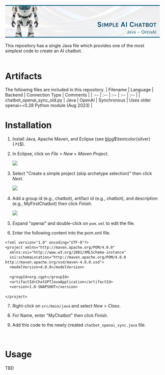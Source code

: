 <img src="images/banner.png">

This repository has a single Java file which provides one of the most simplest code to create an AI chatbot.
<br><br>

# Artifacts
The following files are included in this repository.
| Filename | Language | Backend | Connection Type | Comments |
| :-- | :-- | :-- | :-- | :-- |
| chatbot_openai_sync_old.py | Java | OpenAI | Synchronous | Uses older openai==0.28 Python module (Aug 2023) |
<br>

# Installation

1. Install Java, Apache Maven, and Eclipse (see <a href="https://chronicler.tech/ide-setup-eclipse-and-maven-for-java-development-2/">blog</a>$\textcolor{silver}{↗}$).

2. In Eclipse, click on _File_ > _New_ > _Maven Project_.

<ul><img width="50%" src="https://github.com/user-attachments/assets/92cd6004-206c-4951-a8e4-11e0e151f1e2"></ul>

3. Select "Create a simple project (skip archetype selection)" then click _Next_.

<ul><img width="50%" src="https://github.com/user-attachments/assets/660ba7a5-1aff-4218-b0b9-c01c018c2bcd"></ul>

4. Add a group id (e.g., chatbot), artifact id (e.g., chatbot), and description (e.g., MyFirstChatbot) then click _Finish_.

<ul><img width="25%" src="https://github.com/user-attachments/assets/a78eaf89-9233-4f33-bcdf-e6a930e914e0"></ul>

5. Expand "openai" and double-click on `pom.xml` to edit the file.

6. Enter the following content into the pom.xml file.
```
<?xml version="1.0" encoding="UTF-8"?>
<project xmlns="http://maven.apache.org/POM/4.0.0"
  xmlns:xsi="http://www.w3.org/2001/XMLSchema-instance"
  xsi:schemaLocation="http://maven.apache.org/POM/4.0.0 http://maven.apache.org/xsd/maven-4.0.0.xsd">
  <modelVersion>4.0.0</modelVersion>

  <groupId>org.cgpt</groupId>
  <artifactId>ChatGPTJavaApplication</artifactId>
  <version>1.0-SNAPSHOT</version>

</project>
```

7. Right-click on `src/main/java` and select _New_ > _Class_.

8. For Name, enter "MyChatbot" then click _Finish_.

9. Add this code to the newly created `chatbot_openai_sync.java` file.
<br>

# Usage

TBD

